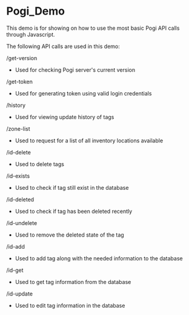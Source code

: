 # Pogi_Demo

This demo is for showing on how to use the most basic Pogi API calls through Javascript.

The following API calls are used in this demo:

/get-version
- Used for checking Pogi server's current version

/get-token
- Used for generating token using valid login credentials 

/history
- Used for viewing update history of tags

/zone-list
- Used to request for a list of all inventory locations available

/id-delete
- Used to delete tags

/id-exists
- Used to check if tag still exist in the database

/id-deleted
- Used to check if tag has been deleted recently

/id-undelete
- Used to remove the deleted state of the tag

/id-add
- Used to add tag along with the needed information to the database

/id-get
- Used to get tag information from the database

/id-update
- Used to edit tag information in the database
